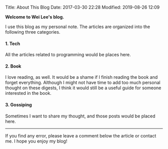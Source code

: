 Title: About This Blog
Date: 2017-03-30 22:28
Modified: 2019-08-26 12:09

**Welcome to Wei Lee's blog.**

I use this blog as my personal note.
The articles are organized into the following three categories.

#### 1. Tech

All the articles related to programming would be places here.

#### 2. Book

I love reading, as well.
It would be a shame if I finish reading the book and forget everything.
Although I might not have time to add too much personal thought on these digests, I think it would still be a useful guide for someone interested in the book.

#### 3. Gossiping

Sometimes I want to share my thought, and those posts would be placed here.

---

If you find any error, please leave a comment below the article or contact me.
I hope you enjoy my blog!
